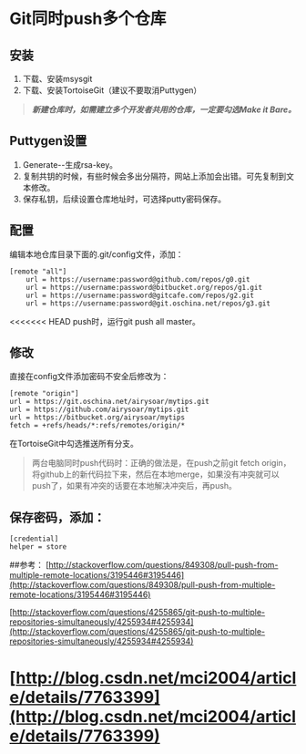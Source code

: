# Git同时push多个仓库
## 安装

1. 下载、安装msysgit
2. 下载、安装TortoiseGit（建议不要取消Puttygen）
> ***新建仓库时，如需建立多个开发者共用的仓库，一定要勾选Make it Bare。***

## Puttygen设置
1. Generate--生成rsa-key。
2. 复制共钥的时候，有些时候会多出分隔符，网站上添加会出错。可先复制到文本修改。
3. 保存私钥，后续设置仓库地址时，可选择putty密码保存。

## 配置
编辑本地仓库目录下面的.git/config文件，添加：
	
	[remote "all"]
		url = https://username:password@github.com/repos/g0.git
		url = https://username:password@bitbucket.org/repos/g1.git
    	url = https://username:password@gitcafe.com/repos/g2.git
		url = https://username:password@git.oschina.net/repos/g3.git

<<<<<<< HEAD
push时，运行git push all master。

## 修改
直接在config文件添加密码不安全后修改为：
	
	[remote "origin"]
	url = https://git.oschina.net/airysoar/mytips.git
	url = https://github.com/airysoar/mytips.git
	url = https://bitbucket.org/airysoar/mytips
	fetch = +refs/heads/*:refs/remotes/origin/*

在TortoiseGit中勾选推送所有分支。	

> 两台电脑同时push代码时：正确的做法是，在push之前git fetch origin，将github上的新代码拉下来，然后在本地merge，如果没有冲突就可以push了，如果有冲突的话要在本地解决冲突后，再push。

## 保存密码，添加：
	[credential]    
	helper = store

##参考：
[http://stackoverflow.com/questions/849308/pull-push-from-multiple-remote-locations/3195446#3195446](http://stackoverflow.com/questions/849308/pull-push-from-multiple-remote-locations/3195446#3195446)

[http://stackoverflow.com/questions/4255865/git-push-to-multiple-repositories-simultaneously/4255934#4255934](http://stackoverflow.com/questions/4255865/git-push-to-multiple-repositories-simultaneously/4255934#4255934)

[http://blog.csdn.net/mci2004/article/details/7763399](http://blog.csdn.net/mci2004/article/details/7763399)
=======

